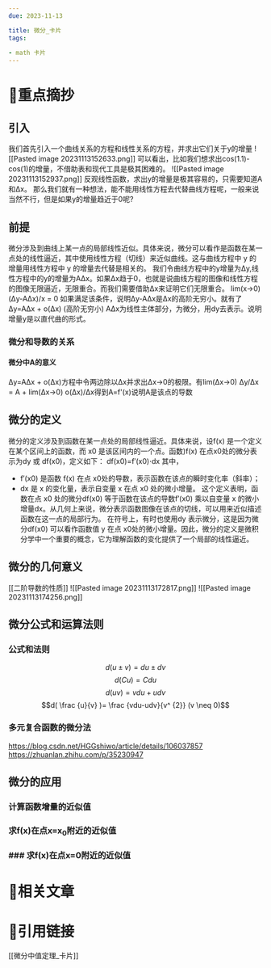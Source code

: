 ```yaml
---
due: 2023-11-13 

title: 微分_卡片
tags:
 
- math 卡片
---
```

# 🍎重点摘抄
## 引入
我们首先引入一个曲线关系的方程和线性关系的方程，并求出它们关于y的增量
![[Pasted image 20231113152633.png]]
可以看出，比如我们想求出cos(1.1)-cos(1)的增量，不借助表和现代工具是极其困难的。
![[Pasted image 20231113152937.png]]
反观线性函数，求出y的增量是极其容易的，只需要知道A和Δx。
那么我们就有一种想法，能不能用线性方程去代替曲线方程呢，一般来说当然不行，但是如果y的增量趋近于0呢?

## 前提
微分涉及到曲线上某一点的局部线性近似。具体来说，微分可以看作是函数在某一点处的线性逼近，其中使用线性方程（切线）来近似曲线。这与曲线方程中 y 的增量用线性方程中 y 的增量去代替是相关的。
我们令曲线方程中的y增量为Δy,线性方程中的y的增量为AΔx。如果Δx趋于0，也就是说曲线方程的图像和线性方程的图像无限逼近，无限重合。而我们需要借助Δx来证明它们无限重合。
lim(x→0) (Δy-AΔx)/x = 0 如果满足该条件，说明Δy-AΔx是Δx的高阶无穷小。就有了Δy=AΔx + o(Δx) (高阶无穷小) 
AΔx为线性主体部分，为微分，用dy去表示。说明增量y是以直代曲的形式。

### 微分和导数的关系
#### 微分中A的意义
Δy=AΔx + o(Δx)方程中令两边除以Δx并求出Δx→0的极限。有lim(Δx→0) Δy/Δx = A + lim(Δx→0) o(Δx)/Δx得到A=f'(x)说明A是该点的导数

## 微分的定义
微分的定义涉及到函数在某一点处的局部线性逼近。具体来说，设f(x) 是一个定义在某个区间上的函数，而 x0​ 是该区间内的一个点。函数)f(x) 在点x0​ 处的微分表示为dy 或 df(x0​)，定义如下：
df(x0​)=f′(x0​)⋅dx
其中，
- f′(x0​) 是函数 f(x) 在点 x0​ 处的导数，表示函数在该点的瞬时变化率（斜率）；
- dx 是 x 的变化量，表示自变量 x 在点 x0​ 处的微小增量。
这个定义表明，函数在点 x0​ 处的微分df(x0​) 等于函数在该点的导数f′(x0​) 乘以自变量 x 的微小增量dx。从几何上来说，微分表示函数图像在该点的切线，可以用来近似描述函数在这一点的局部行为。
在符号上，有时也使用dy 表示微分，这是因为微分df(x0​) 可以看作函数值 y 在点 x0​ 处的微小增量。因此，微分的定义是微积分学中一个重要的概念，它为理解函数的变化提供了一个局部的线性逼近。

## 微分的几何意义
[[二阶导数的性质]]
![[Pasted image 20231113172817.png]]
![[Pasted image 20231113174256.png]]

## 微分公式和运算法则
### 公式和法则
$$d(u  \pm  v)=du  \pm  dv$$
$$d(Cu)=Cdu$$
$$d(uv)=vdu+udv$$
$$d(  \frac {u}{v}  )=  \frac {vdu-udv}{v^ {2}}  (v  \neq  0)$$

### 多元复合函数的微分法
https://blog.csdn.net/HGGshiwo/article/details/106037857
https://zhuanlan.zhihu.com/p/35230947

## 微分的应用
### 计算函数增量的近似值
### 求f(x)在点x=x<sub>0</sub>附近的近似值
### ### 求f(x)在点x=0附近的近似值
# 📒相关文章




# 🍏引用链接
[[微分中值定理_卡片]]
